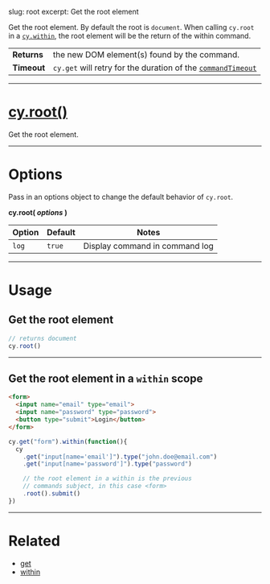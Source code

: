 slug: root
excerpt: Get the root element

Get the root element. By default the root is `document`. When calling `cy.root` in a [`cy.within`](https://on.cypress.io/api/within), the root element will be the return of the within command.

| | |
|--- | --- |
| **Returns** | the new DOM element(s) found by the command. |
| **Timeout** | `cy.get` will retry for the duration of the [`commandTimeout`](https://on.cypress.io/guides/configuration#section-global-options) |

***

# [cy.root()](#section-root-usage)

Get the root element.

***

# Options

Pass in an options object to change the default behavior of `cy.root`.

**cy.root( *options* )**

Option | Default | Notes
--- | --- | ---
`log` | `true` | Display command in command log

***

# Usage

## Get the root element

```javascript
// returns document
cy.root()
```

***

## Get the root element in a `within` scope

```html
<form>
  <input name="email" type="email">
  <input name="password" type="password">
  <button type="submit">Login</button>
</form>
```

```javascript
cy.get("form").within(function(){
  cy
    .get("input[name='email']").type("john.doe@email.com")
    .get("input[name='password']").type("password")

    // the root element in a within is the previous
    // commands subject, in this case <form>
    .root().submit()
})
```

***

# Related

- [get](https://on.cypress.io/api/get)
- [within](https://on.cypress.io/api/within)